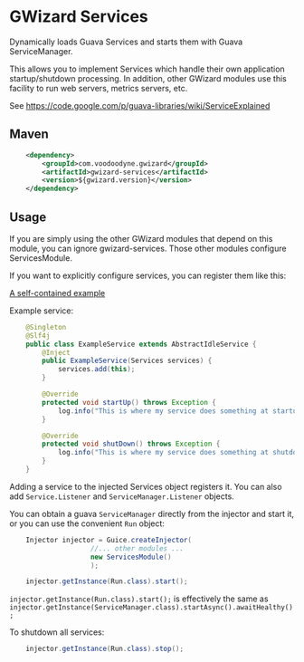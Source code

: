 # GWizard Services

Dynamically loads Guava Services and starts them with Guava ServiceManager.

This allows you to implement Services which handle their own application
startup/shutdown processing. In addition, other GWizard modules use this
facility to run web servers, metrics servers, etc.

See https://code.google.com/p/guava-libraries/wiki/ServiceExplained 

## Maven

```xml
	<dependency>
		<groupId>com.voodoodyne.gwizard</groupId>
		<artifactId>gwizard-services</artifactId>
		<version>${gwizard.version}</version>
	</dependency>
```

## Usage

If you are simply using the other GWizard modules that depend on this module, you
can ignore gwizard-services. Those other modules configure ServicesModule.

If you want to explicitly configure services, you can register them like this:

[A self-contained example](src/test/java/com/voodoodyne/gwizard/services/example/ServicesModuleExample.java)

Example service:

```java
	@Singleton
	@Slf4j
	public class ExampleService extends AbstractIdleService {
		@Inject
		public ExampleService(Services services) {
			services.add(this);
		}

		@Override
		protected void startUp() throws Exception {
			log.info("This is where my service does something at startup");
		}

		@Override
		protected void shutDown() throws Exception {
			log.info("This is where my service does something at shutdown");
		}
	}
```

Adding a service to the injected Services object registers it. You can also add
`Service.Listener` and `ServiceManager.Listener` objects.

You can obtain a guava `ServiceManager` directly from the injector and start it,
or you can use the convenient `Run` object:

```java
	Injector injector = Guice.createInjector(
					//... other modules ...
					new ServicesModule()
					);

	injector.getInstance(Run.class).start();
```

`injector.getInstance(Run.class).start();` is effectively the same as `injector.getInstance(ServiceManager.class).startAsync().awaitHealthy();`

To shutdown all services:

```java
	injector.getInstance(Run.class).stop();
```

